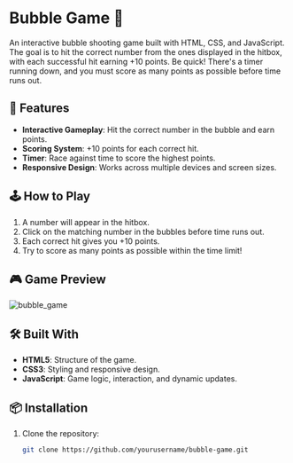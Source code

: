 # Bubble Game 🎯

An interactive bubble shooting game built with HTML, CSS, and JavaScript. The goal is to hit the correct number from the ones displayed in the hitbox, with each successful hit earning +10 points. Be quick! There's a timer running down, and you must score as many points as possible before time runs out.

## 🚀 Features

- **Interactive Gameplay**: Hit the correct number in the bubble and earn points.
- **Scoring System**: +10 points for each correct hit.
- **Timer**: Race against time to score the highest points.
- **Responsive Design**: Works across multiple devices and screen sizes.

## 🕹️ How to Play

1. A number will appear in the hitbox.
2. Click on the matching number in the bubbles before time runs out.
3. Each correct hit gives you +10 points.
4. Try to score as many points as possible within the time limit!

## 🎮 Game Preview

![bubble_game](https://github.com/user-attachments/assets/4d868e5d-5b29-4678-a0e5-3f9327e9e89c)

## 🛠️ Built With

- **HTML5**: Structure of the game.
- **CSS3**: Styling and responsive design.
- **JavaScript**: Game logic, interaction, and dynamic updates.

## 📦 Installation

1. Clone the repository:
   ```bash
   git clone https://github.com/yourusername/bubble-game.git
